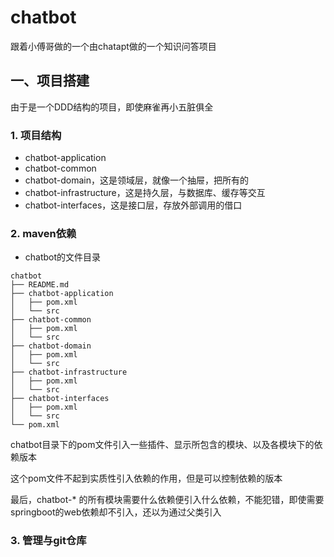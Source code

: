 # chatbot
跟着小傅哥做的一个由chatapt做的一个知识问答项目


## 一、项目搭建

由于是一个DDD结构的项目，即使麻雀再小五脏俱全

### 1. 项目结构
- chatbot-application 
- chatbot-common 
- chatbot-domain，这是领域层，就像一个抽屉，把所有的
- chatbot-infrastructure，这是持久层，与数据库、缓存等交互 
- chatbot-interfaces，这是接口层，存放外部调用的借口

### 2. maven依赖

- chatbot的文件目录

```text
chatbot
├── README.md
├── chatbot-application
│   ├── pom.xml
│   └── src
├── chatbot-common
│   ├── pom.xml
│   └── src
├── chatbot-domain
│   ├── pom.xml
│   └── src
├── chatbot-infrastructure
│   ├── pom.xml
│   └── src
├── chatbot-interfaces
│   ├── pom.xml
│   └── src
└── pom.xml
```

chatbot目录下的pom文件引入一些插件、显示所包含的模块、以及各模块下的依赖版本

这个pom文件不起到实质性引入依赖的作用，但是可以控制依赖的版本

最后，chatbot-* 的所有模块需要什么依赖便引入什么依赖，不能犯错，即使需要springboot的web依赖却不引入，还以为通过父类引入

### 3. 管理与git仓库




